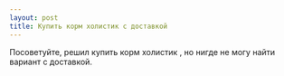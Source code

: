 ```yaml
---
layout: post 
title: Купить корм холистик с доставкой 
--- 
```

Посоветуйте, решил купить корм холистик , но нигде не могу найти вариант с доставкой.